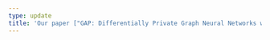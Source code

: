 ```yaml
---
type: update
title: 'Our paper ["GAP: Differentially Private Graph Neural Networks with Aggregation Perturbation"](https://arxiv.org/abs/2203.00949) with Ali Shahin Shamsabadi, Aurélien Bellet, and Daniel Gatica-Perez has been accepted to USENIX Security Symposium ([USENIX Security 2023](https://www.usenix.org/conference/usenixsecurity23)). Our code is available on [GitHub](http://github.com/sisaman/GAP).'
---
```

